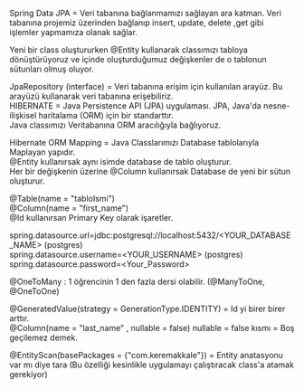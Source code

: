 Spring Data JPA = Veri tabanına bağlanmamızı sağlayan ara katman. Veri tabanına projemiz üzerinden bağlanıp insert, update, delete ,get gibi işlemler yapmamıza olanak sağlar.

Yeni bir class oluştururken @Entity kullanarak classımızı tabloya dönüştürüyoruz ve içinde oluşturduğumuz değişkenler de o tablonun sütunları olmuş oluyor.

JpaRepository (interface) = Veri tabanına erişim için kullanılan arayüz. Bu arayüzü kullanarak veri tabanına erişebiliriz.  
HIBERNATE = Java Persistence API (JPA) uygulaması. JPA, Java'da nesne-ilişkisel haritalama (ORM) için bir standarttır.  
 Java classımızı Veritabanına ORM aracılığıyla bağlıyoruz.

Hibernate ORM Mapping = Java Classlarımızı Database tablolarıyla Maplayan yapıdır.  
@Entity kullanırsak aynı isimde database de tablo oluşturur.  
Her bir değişkenin üzerine @Column kullanırsak Database de yeni bir sütun oluşturur.

@Table(name = "tabloIsmi")  
@Column(name = "first_name")  
@Id kullanırsan Primary Key olarak işaretler.    


spring.datasource.url=jdbc:postgresql://localhost:5432/<YOUR_DATABASE_NAME> (postgres)   
spring.datasource.username=<YOUR_USERNAME> (postgres)    
spring.datasource.password=<Your_Password>  

@OneToMany : 1 öğrencinin 1 den fazla dersi olabilir.   (@ManyToOne, @OneToOne)

@GeneratedValue(strategy = GenerationType.IDENTITY) = Id yi birer birer arttır.  
 @Column(name = "last_name" , nullable = false) nullable = false kısmı = Boş geçilemez demek.

@EntityScan(basePackages = {"com.keremakkale"}) = Entity anatasyonu var mı diye tara (Bu özelliği kesinlikle uygulamayı çalıştıracak class'a atamak gerekiyor)
